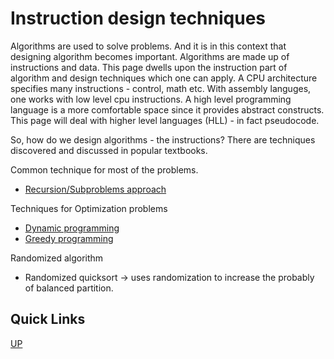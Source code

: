 # Instruction design techniques

Algorithms are used to solve problems. And it is in this context that designing algorithm becomes important. Algorithms are made up of instructions and data. This page dwells upon the instruction part of algorithm and design techniques which one can apply. A CPU architecture specifies many instructions - control, math etc. With assembly languges, one works with low level cpu instructions. A high level programming language is a more comfortable space since it provides abstract constructs. This page will deal with higher level languages (HLL) - in fact pseudocode. 

So, how do we design algorithms - the instructions? There are techniques discovered and discussed in popular textbooks. 

Common technique for most of the problems.
+ [Recursion/Subproblems approach](recursion.md)


Techniques for Optimization problems
+ [Dynamic programming](dynamicprogramming.md)
+ [Greedy programming](greedy.md)


Randomized algorithm
+ Randomized quicksort -> uses randomization to increase the probably of balanced partition.

## Quick Links 
[UP](../DesignAlgoDS.md)